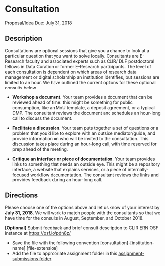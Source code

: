 # Consultation

Proposal/Idea Due: July 31, 2018

## Description

Consultations are optional sessions that give you a chance to look at a particular question that you want to solve locally. Consultants are E-Research faculty and associated experts such as CLIR/ DLF postdoctoral fellows in Data Curation or former E-Research participants. The level of each consultation is dependent on which areas of research data management or digital scholarship an institution identifies, but sessions are limited to an hour.  We have outlined the current options for these optional consults below. 

 * **Workshop a document**. Your team provides a document that can be reviewed ahead of time: this might be something for public consumption, like an MoU template, a deposit agreement, or a typical DMP. The consultant reviews the document and schedules an hour-long call to discuss the document.

 * **Facilitate a discussion**. Your team puts together a set of questions or a problem that you’d like to explore with an outside mediator/guide, and provide information on who will be invited to the consultation. This discussion takes place during an hour-long call, with time reserved for prep ahead of the meeting.

 * **Critique an interface or piece of documentation**. Your team provides links to something that needs an outside eye. This might be a repository interface, a website that explains services, or a piece of internally-focused workflow documentation. The consultant reviews the links and provides feedback during an hour-long call.

## Directions
Please choose one of the options above and let us know of your interest by **July 31, 2018**. We will work to match people with the consultants so that we have time for the consults in August, September, and October 2018.

**[Optional]** Submit feedback and brief consult description to CLIR ERN OSF instance at <https://osf.io/pdn8z/>
  * Save the file with the following convention [consultation]-[institution-name].[file-extension]
  * Add the file to appropriate assignment folder in this [assignment-submissions folder](https://drive.google.com/open?id=0B00qDiMLT3XdeHlJZmFUQ2Z0NkE)
